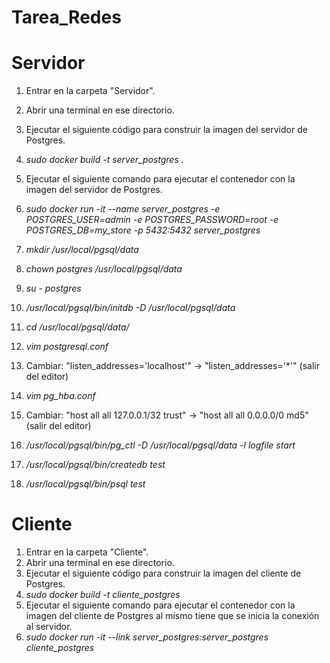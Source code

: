 # Tarea_Redes



# Servidor
1. Entrar en la carpeta "Servidor".
2. Abrir una terminal en ese directorio.
3. Ejecutar el siguiente código para construir la imagen del servidor de Postgres.  
4. *sudo docker build -t server_postgres .*
5. Ejecutar el siguiente comando para ejecutar el contenedor con la imagen del servidor de Postgres.
6. *sudo docker run -it --name server_postgres -e POSTGRES_USER=admin -e POSTGRES_PASSWORD=root -e POSTGRES_DB=my_store -p 5432:5432 server_postgres*    

7. *mkdir /usr/local/pgsql/data*
8. *chown postgres /usr/local/pgsql/data*
9. *su - postgres*
10. */usr/local/pgsql/bin/initdb -D /usr/local/pgsql/data*
11. *cd /usr/local/pgsql/data/*
12. *vim postgresql.conf*
13. Cambiar: "listen_addresses='localhost'" -> "listen_addresses='*'" (salir del editor)
14. *vim pg_hba.conf*
15. Cambiar: "host all  all    127.0.0.1/32  trust" -> "host all  all    0.0.0.0/0  md5" (salir del editor)
16. */usr/local/pgsql/bin/pg_ctl -D /usr/local/pgsql/data -l logfile start*
17. */usr/local/pgsql/bin/createdb test*
18. */usr/local/pgsql/bin/psql test*




# Cliente
1. Entrar en la carpeta "Cliente".
2. Abrir una terminal en ese directorio.
3. Ejecutar el siguiente código para construir la imagen del cliente de Postgres.
4. *sudo docker build -t cliente_postgres*
5. Ejecutar el siguiente comando para ejecutar el contenedor con la imagen del cliente de Postgres al mismo tiene que se inicia la conexión al servidor.
6. *sudo docker run -it --link server_postgres:server_postgres cliente_postgres*





